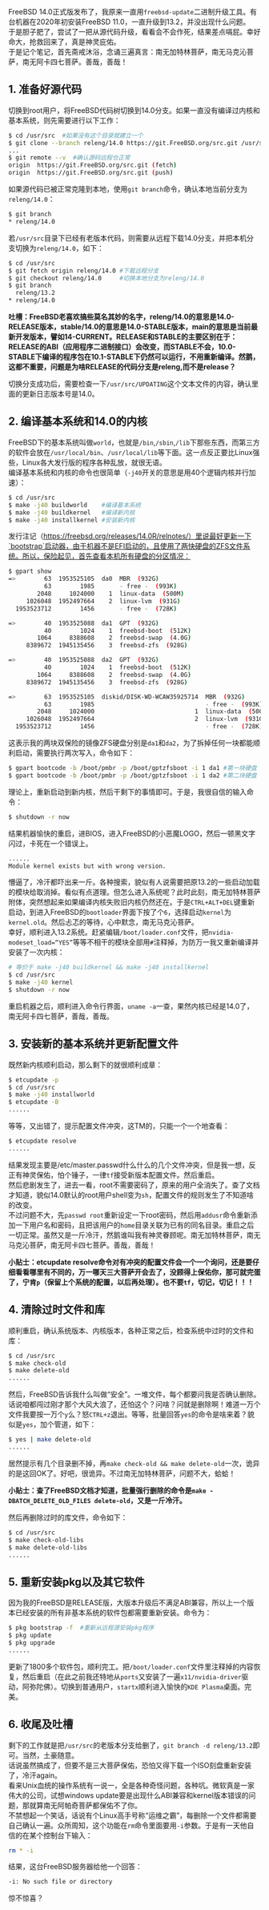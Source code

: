 FreeBSD 14.0正式版发布了，我原来一直用`freebsd-update`二进制升级工具。有台机器在2020年初安装FreeBSD 11.0，一直升级到13.2，并没出现什么问题。  
于是胆子肥了，尝试了一把从源代码升级，看看会不会作死，结果差点嗝屁。幸好命大，抢救回来了，真是神灵庇佑。  
于是记个笔记，首先斋戒沐浴，念诵三遍真言：南无加特林菩萨，南无马克沁菩萨，南无阿卡四七菩萨。善哉，善哉！

## 1. 准备好源代码
切换到root用户，将FreeBSD代码树切换到14.0分支。如果一直没有编译过内核和基本系统，则先需要进行以下工作：  

```bash
$ cd /usr/src  #如果没有这个目录就建立一个
$ git clone --branch releng/14.0 https://git.FreeBSD.org/src.git /usr/src 
...
$ git remote --v  #确认源码远程仓正常
origin  https://git.FreeBSD.org/src.git (fetch)
origin  https://git.FreeBSD.org/src.git (push)
```

如果源代码已被正常克隆到本地，使用`git branch`命令，确认本地当前分支为`releng/14.0`：  

```bash
$ git branch
* releng/14.0
```

若`/usr/src`目录下已经有老版本代码，则需要从远程下载14.0分支，并把本机分支切换为`releng/14.0`，如下：  

```bash
$ cd /usr/src
$ git fetch origin releng/14.0 #下载远程分支
$ git checkout releng/14.0     #切换本地分支为releng/14.0
$ git branch     
  releng/13.2
* releng/14.0
```

**吐槽：FreeBSD老喜欢搞些莫名其妙的名字，releng/14.0的意思是14.0-RELEASE版本，stable/14.0的意思是14.0-STABLE版本，main的意思是当前最新开发版本，譬如14-CURRENT。RELEASE和STABLE的主要区别在于：RELEASE的ABI（应用程序二进制接口）会改变，而STABLE不会，10.0-STABLE下编译的程序包在10.1-STABLE下仍然可以运行，不用重新编译。然鹅，这都不重要，问题是为啥RELEASE的代码分支是releng,而不是release？**

切换分支成功后，需要检查一下`/usr/src/UPDATING`这个文本文件的内容，确认里面的更新日志版本号是14.0。

## 2. 编译基本系统和14.0的内核  
FreeBSD下的基本系统叫做`world`，也就是`/bin`,`/sbin`,`/lib`下那些东西，而第三方的软件会放在`/usr/local/bin`、`/usr/local/lib`等下面。这一点反正要比Linux强些，Linux各大发行版的程序各种乱放，就很无语。  
编译基本系统和内核的命令也很简单（`-j40`开关的意思是用40个逻辑内核并行加速）：  

```bash
$ cd /usr/src
$ make -j40 buildworld    #编译基本系统
$ make -j40 buildkernel   #编译新内核
$ make -j40 installkernel #安装新内核
```

发行注记（https://freebsd.org/releases/14.0R/relnotes/）里说最好更新一下`bootstrap`启动器，由于机器不是EFI启动的，且使用了两快硬盘的ZFS文件系统。所以，保险起见，首先查看本机所有硬盘的分区情况：  

```bash
$ gpart show
=>        63  1953525105  da0  MBR  (932G)
          63        1985       - free -  (993K)
        2048     1024000    1  linux-data  (500M)
     1026048  1952497664    2  linux-lvm  (931G)
  1953523712        1456       - free -  (728K)

=>        40  1953525088  da1  GPT  (932G)
          40        1024    1  freebsd-boot  (512K)
        1064     8388608    2  freebsd-swap  (4.0G)
     8389672  1945135456    3  freebsd-zfs  (928G)

=>        40  1953525088  da2  GPT  (932G)
          40        1024    1  freebsd-boot  (512K)
        1064     8388608    2  freebsd-swap  (4.0G)
     8389672  1945135456    3  freebsd-zfs  (928G)

=>        63  1953525105  diskid/DISK-WD-WCAW35925714  MBR  (932G)
          63        1985                               - free -  (993K)
        2048     1024000                            1  linux-data  (500M)
     1026048  1952497664                            2  linux-lvm  (931G)
  1953523712        1456                               - free -  (728K)
```

这表示我的两块双保险的镜像ZFS硬盘分别是`da1`和`da2`，为了拆掉任何一块都能顺利启动，需要执行两次写入，命令如下：  

```bash
$ gpart bootcode -b /boot/pmbr -p /boot/gptzfsboot -i 1 da1 #第一块硬盘
$ gpart bootcode -b /boot/pmbr -p /boot/gptzfsboot -i 1 da2 #第二块硬盘
```

理论上，重新启动到新内核，然后干剩下的事情即可。于是，我很自信的输入命令：  

```bash
$ shutdown -r now
```

结果机器愉快的重启，进BIOS，进入FreeBSD的小恶魔LOGO，然后一顿黑文字闪过，卡死在一个错误上。  

```bash
......
Module kernel exists but with wrong version.
```

懵逼了，冷汗都吓出来一斤。各种搜索，貌似有人说需要把原13.2的一些启动加载的模块给取消掉。看似有点道理。但怎么进入系统呢？此时此刻，南无加特林菩萨附体，突然想起来如果编译内核失败旧内核仍然还在。于是`CTRL+ALT+DEL`键重新启动，到进入FreeBSD的`bootloader`界面下按了个`6`，选择启动`kernel`为`kernel.old`。然后忐忑的等待，心中默念，南无马克沁菩萨。  
幸好，顺利进入13.2系统。赶紧编辑`/boot/loader.conf`文件，把`nvidia-modeset_load=“YES”`等等不相干的模块全部用`#`注释掉，为防万一我又重新编译并安装了一次内核：  

```bash
# 等价于 make -j40 buildkernel && make -j40 installkernel
$ cd /usr/src
$ make -j40 kernel
$ shutdown -r now
```

重启机器之后，顺利进入命令行界面，`uname -a`一查，果然内核已经是14.0了，南无阿卡四七菩萨，善哉，善哉。  

## 3. 安装新的基本系统并更新配置文件
既然新内核顺利启动，那么剩下的就很顺利成章：  

```bash
$ etcupdate -p
$ cd /usr/src
$ make -j40 installworld
$ etcupdate -B
......
```
等等，又出错了，提示配置文件冲突，这TM的，只能一个一个地查看：  

```bash
$ etcupdate resolve
......
```

结果发现主要是/etc/master.passwd什么什么的几个文件冲突，但是我一想，反正有神灵保佑，怕个锤子，一律`tf`接受新版本配置文件。然后重启。  
然后悲剧发生了，进去一看，root不需要密码了，原来的用户全消失了。查了文档才知道，貌似14.0默认的root用户shell变为`sh`，配置文件的规则发生了不知道啥的改变。  
不过问题不大，先`passwd root`重新设定一下root密码，然后用`addusr`命令重新添加一下用户名和密码，且把该用户的`home`目录关联为已有的同名目录。重启之后一切正常。虽然又是一斤冷汗，然鹅谁叫我有神灵眷顾呢。南无加特林菩萨，南无马克沁菩萨，南无阿卡四七菩萨。善哉，善哉！  


**小贴士：etcupdate resolve命令对有冲突的配置文件会一个一个询问，还是要仔细看看哪里有不同的，万一哪天三大菩萨开会去了，没顾得上保佑你，那可就完蛋了，宁肯`p`（保留上个系统的配置，以后再处理）。也不要`tf`，切记，切记！！！**   

## 4. 清除过时文件和库

顺利重启，确认系统版本、内核版本，各种正常之后，检查系统中过时的文件和库：  

```bash
$ cd /usr/src
$ make check-old
$ make delete-old
......
```

然后，FreeBSD告诉我什么叫做“安全”。一堆文件，每个都要问我是否确认删除。话说咱都闯过刚才那个大风大浪了，还怕这个？问啥？问就是删除啊！难道一万个文件我要按一万个`y`么？怒`CTRL+z`退出。等等，批量回答`yes`的命令是啥来着？貌似是`yes`，加个管道，如下：  

```bash
$ yes | make delete-old
......
```

居然提示有几个目录删不掉，再`make check-old && make delete-old`一次，诡异的是这回OK了。好吧，很诡异。不过南无加特林菩萨，问题不大，蛤蛤！

**小贴士：查了FreeBSD文档才知道，批量强行删除的命令是`make -DBATCH_DELETE_OLD_FILES delete-old`，又是一斤冷汗。**   

然后再删除过时的库文件，命令如下：  


```bash
$ cd /usr/src
$ make check-old-libs
$ make delete-old-libs
......
```

## 5. 重新安装pkg以及其它软件  

因为我的FreeBSD是RELEASE版，大版本升级后不满足ABI兼容，所以上一个版本已经安装的所有非基本系统的软件包都需要重新安装。命令为：  

```bash
$ pkg bootstrap -f  #重新从远程源安装pkg程序
$ pkg update
$ pkg upgrade
......
```

更新了1800多个软件包，顺利完工。把`/boot/loader.conf`文件里注释掉的内容恢复，然后重启（在此之前我还特地从`ports`又安装了一遍`x11/nvidia-driver`驱动，阿弥陀佛）。切换到普通用户，`startx`顺利进入愉快的`KDE Plasma`桌面。完美。

## 6. 收尾及吐槽  

剩下的工作就是把`/usr/src`的老版本分支给删了，`git branch -d releng/13.2`即可。当然，土豪随意。  
话说虽然搞成了，但要不是三大菩萨保佑，恐怕又得下载一个ISO刻盘重新安装了，冷汗again。  
看来Unix血统的操作系统有一说一，全是各种奇怪问题，各种坑。微软真是一家伟大的公司，试想windows update要是出现什么ABI兼容和kernel版本错误的问题，那就算南无阿帕奇菩萨都保佑不了你。  
不禁想起一个笑话，话说有个Linux高手号称“运维之霸”，每删除一个文件都需要自己确认一遍。众所周知，这个功能在`rm`命令里面要用`-i`参数。于是有一天他自信的在某个控制台下输入：  

```bash
rm * -i
```

结果，这台FreeBSD服务器给他一个回答：  

```bash
-i: No such file or directory
```

惊不惊喜？






